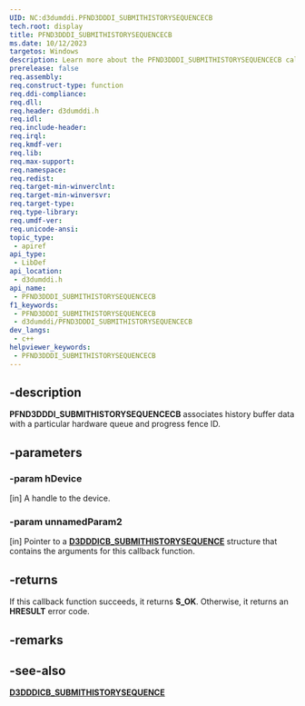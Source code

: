 ```yaml
---
UID: NC:d3dumddi.PFND3DDDI_SUBMITHISTORYSEQUENCECB
tech.root: display
title: PFND3DDDI_SUBMITHISTORYSEQUENCECB
ms.date: 10/12/2023
targetos: Windows
description: Learn more about the PFND3DDDI_SUBMITHISTORYSEQUENCECB callback function.
prerelease: false
req.assembly: 
req.construct-type: function
req.ddi-compliance: 
req.dll: 
req.header: d3dumddi.h
req.idl: 
req.include-header: 
req.irql: 
req.kmdf-ver: 
req.lib: 
req.max-support: 
req.namespace: 
req.redist: 
req.target-min-winverclnt: 
req.target-min-winversvr: 
req.target-type: 
req.type-library: 
req.umdf-ver: 
req.unicode-ansi: 
topic_type:
 - apiref
api_type:
 - LibDef
api_location:
 - d3dumddi.h
api_name:
 - PFND3DDDI_SUBMITHISTORYSEQUENCECB
f1_keywords:
 - PFND3DDDI_SUBMITHISTORYSEQUENCECB
 - d3dumddi/PFND3DDDI_SUBMITHISTORYSEQUENCECB
dev_langs:
 - c++
helpviewer_keywords:
 - PFND3DDDI_SUBMITHISTORYSEQUENCECB
---
```


## -description

**PFND3DDDI_SUBMITHISTORYSEQUENCECB** associates history buffer data with a particular hardware queue and progress fence ID.

## -parameters

### -param hDevice

[in] A handle to the device.

### -param unnamedParam2

[in] Pointer to a [**D3DDDICB_SUBMITHISTORYSEQUENCE**](ns-d3dumddi-d3dddicb_submithistorysequence.md) structure that contains the arguments for this callback function.

## -returns

If this callback function succeeds, it returns **S_OK**. Otherwise, it returns an **HRESULT** error code.

## -remarks

## -see-also

[**D3DDDICB_SUBMITHISTORYSEQUENCE**](ns-d3dumddi-d3dddicb_submithistorysequence.md)
